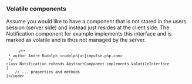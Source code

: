 <h3 class="doc-title">Volatile components</h3>

Assume you would like to have a component that is not stored in the users session (server side) and instead just resides at the client side. The Notification component for example implements this interface and is marked as volatile and is thus not managed by the server.

<div>
  <div class="code-header">
    <div class="container-fluid">
        <div class="row">
            <div class="button red"></div>
          	<div class="button yellow"></div>
          	<div class="button green"></div>
        </div>
    </div>
  </div>
  <pre class="code-white line-numbers language-php">
	<code class="imp-code language-php"><?php
	namespace Impulse\ImpulseBundle\UI\Components;
	use Impulse\ImpulseBundle\Components\VolatileInterface;

    /**
     * author André Rudolph <rudolph[at]impulse-php.com>
     */
    class Notification extends AbstractComponent implements VolatileInterface
	{
    	// ... properties and methods
    }</code>
  </pre>
</div>
































